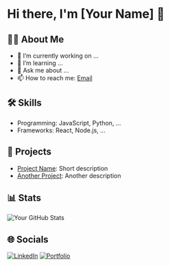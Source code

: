 # Hi there, I'm [Your Name] 👋

## 👨‍💻 About Me
- 🔭 I’m currently working on ...
- 🌱 I’m learning ...
- 💬 Ask me about ...
- 📫 How to reach me: [Email](mailto:your-email@example.com)

## 🛠️ Skills
- Programming: JavaScript, Python, ...
- Frameworks: React, Node.js, ...

## 🚀 Projects
- [Project Name](https://github.com/yourusername/project-name): Short description
- [Another Project](https://github.com/yourusername/another-project): Another description

## 📊 Stats
![Your GitHub Stats](https://github-readme-stats.vercel.app/api?username=yourusername&show_icons=true)

## 🌐 Socials
[![LinkedIn](https://img.shields.io/badge/LinkedIn-blue?logo=linkedin)](https://linkedin.com/in/yourprofile)
[![Portfolio](https://img.shields.io/badge/Portfolio-black?logo=github)](https://yourportfolio.com)
